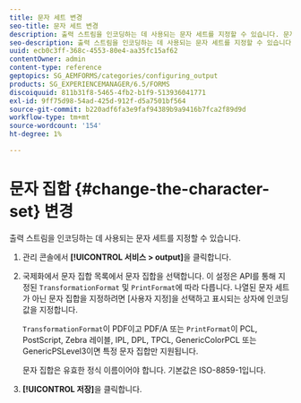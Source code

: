 ```yaml
---
title: 문자 세트 변경
seo-title: 문자 세트 변경
description: 출력 스트림을 인코딩하는 데 사용되는 문자 세트를 지정할 수 있습니다. 문자 집합을 변경하는 방법을 알아봅니다.
seo-description: 출력 스트림을 인코딩하는 데 사용되는 문자 세트를 지정할 수 있습니다. 문자 집합을 변경하는 방법을 알아봅니다.
uuid: ecb0c3ff-368c-4553-80e4-aa35fc15af62
contentOwner: admin
content-type: reference
geptopics: SG_AEMFORMS/categories/configuring_output
products: SG_EXPERIENCEMANAGER/6.5/FORMS
discoiquuid: 811b31f8-5465-4fb2-b1f9-513936041771
exl-id: 9ff75d98-54ad-425d-912f-d5a7501bf564
source-git-commit: b220adf6fa3e9faf94389b9a9416b7fca2f89d9d
workflow-type: tm+mt
source-wordcount: '154'
ht-degree: 1%

---
```


# 문자 집합 {#change-the-character-set} 변경

출력 스트림을 인코딩하는 데 사용되는 문자 세트를 지정할 수 있습니다.

1. 관리 콘솔에서 **[!UICONTROL 서비스 > output]**&#x200B;을 클릭합니다.
1. 국제화에서 문자 집합 목록에서 문자 집합을 선택합니다. 이 설정은 API를 통해 지정된 `TransformationFormat` 및 `PrintFormat`에 따라 다릅니다. 나열된 문자 세트가 아닌 문자 집합을 지정하려면 [사용자 지정]을 선택하고 표시되는 상자에 인코딩 값을 지정합니다.

   `TransformationFormat`이 PDF이고 PDF/A 또는 `PrintFormat`이 PCL, PostScript, Zebra 레이블, IPL, DPL, TPCL, GenericColorPCL 또는 GenericPSLevel3이면 특정 문자 집합만 지원됩니다.

   문자 집합은 유효한 정식 이름이어야 합니다. 기본값은 ISO-8859-1입니다.

1. **[!UICONTROL 저장]**&#x200B;을 클릭합니다.

